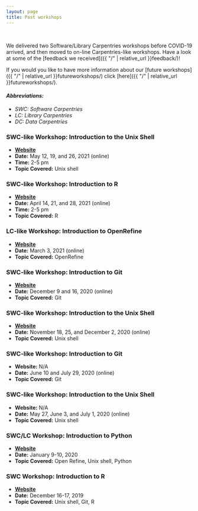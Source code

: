 ```yaml
---
layout: page
title: Past workshops
---
```



<br/>

We delivered two Software/Library Carpentries workshops before COVID-19 arrived, and then moved to on-line Carpentries-like workshops. Have a look at some of the [feedback we received]({{ "/" | relative_url }}feedback/)!

If you would you like to have more information about our [future workshops]({{ "/" | relative_url }}futureworkshops/) click [here]({{ "/" | relative_url }}futureworkshops/).


#### *Abbreviations:*
* *SWC: Software Carpentries*
* *LC: Library Carpentries*
* *DC: Data Carpentries*


### SWC-like Workshop: Introduction to the Unix Shell

* [**Website**](https://kcl-carpentries.github.io/2021-05-12-KCL-online/)
* **Date:** May 12, 19, and 26, 2021 (online)
* **Time:** 2-5 pm
* **Topic Covered:** Unix shell


### SWC-like Workshop: Introduction to R

* [**Website**](https://kcl-carpentries.github.io/2021-04-14-KCL-IntroR-online/)
* **Date:** April 14, 21, and 28, 2021 (online)
* **Time:** 2-5 pm
* **Topic Covered:** R


### LC-like Workshop: Introduction to OpenRefine

* [**Website**](https://swc-kcl-london-03-2021.github.io/2021-03-03-KCL-OpenRefine/) 
* **Date:** March 3, 2021 (online)
* **Topic Covered:** OpenRefine


### SWC-like Workshop: Introduction to Git

* [**Website**](https://alesssia.github.io/2020-11-180-KCL/)
* **Date:** December 9 and 16, 2020 (online)
* **Topic Covered:** Git


### SWC-like Workshop: Introduction to the Unix Shell

* [**Website**](https://alesssia.github.io/2020-11-180-KCL/)
* **Date:** November 18, 25, and December 2, 2020 (online)
* **Topic Covered:** Unix shell


### SWC-like Workshop: Introduction to Git

* **Website:** N/A
* **Date:** June 10 and July 29, 2020 (online)
* **Topic Covered:** Git


### SWC-like Workshop: Introduction to the Unix Shell

* **Website:** N/A
* **Date:** May 27, June 3, and July 1, 2020 (online)
* **Topic Covered:** Unix shell


### SWC/LC Workshop: Introduction to Python

* [**Website**](https://swc-kc-london-01-2020.github.io/SWC-KCL-202001/)
* **Date:** January 9-10, 2020
* **Topic Covered:** Open Refine, Unix shell, Python


### SWC Workshop: Introduction to R

* [**Website**](https://punama.github.io/2019-12-16-london-kcl/)
* **Date:** December 16-17, 2019
* **Topic Covered:** Unix shell, Git, R

